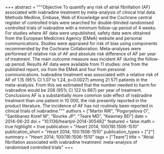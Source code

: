 +++
abstract = """Objective To quantify any risk of atrial fibrillation (AF) associated with ivabradine treatment by meta-analysis of clinical trial data. Methods Medline, Embase, Web of Knowledge and the Cochrane central register of controlled trials were searched for double-blinded randomised controlled trials of ivabradine with a minimum follow-up period of 4 weeks. For studies where AF data were unpublished, safety data were obtained from the European Medicines Agency (EMeA) website and personal communications. Studies were appraised for risk of bias using components recommended by the Cochrane Collaboration. Meta-analyses were performed of relative risk of AF and absolute risk difference of AF per year of treatment. The main outcome measure was incident AF during the follow-up period. Results AF data were available from 11 studies: one from the published report, six from the EMeA and four from personal communications. Ivabradine treatment was associated with a relative risk of AF of 1.15 (95% CI 1.07 to 1.24, p=0.0027) among 21 571 patients in the meta-analysis. From this we estimated that the number needed to harm for ivabradine would be 208 (95% CI 122 to 667) per year of treatment. Conclusions AF is a substantially more common side effect of ivabradine treatment than one patient in 10 000, the risk presently reported in the product literature. The incidence of AF has not routinely been reported in clinical trials of ivabradine."""
authors = ["Martin RIR", "Pogoryelova O", "Santibanez Koref M", "Bourke JP", "Teare MD", "Keavney BD"]
date = 2014-06-20
doi = "10.1136/heartjnl-2014-305482"
featured = false
math = true
highlight = true
publication = "*Heart* 2014; 100(19):1506-1510"
publication_short = "*Heart* 2014; 100:1506-1510"
publication_types = ["2"]
summary = "*Heart* 2014; 100(19):1506-1510"
tags = ["Teare"]
title = "Atrial fibrillation associated with ivabradine treatment: meta-analysis of randomised controlled trials"
+++
